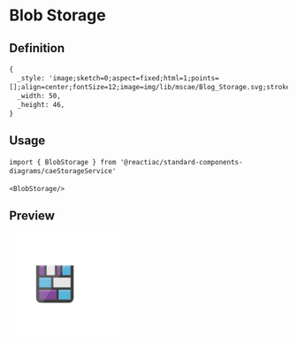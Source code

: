 # Blob Storage

## Definition

```
{
  _style: 'image;sketch=0;aspect=fixed;html=1;points=[];align=center;fontSize=12;image=img/lib/mscae/Blog_Storage.svg;strokeColor=none;',
  _width: 50,
  _height: 46,
}
```

## Usage

```
import { BlobStorage } from '@reactiac/standard-components-diagrams/caeStorageService'

<BlobStorage/>
```

## Preview

<img src="./blob-storage.png" width="200"/>
